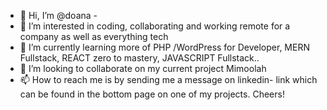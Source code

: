 - 👋 Hi, I’m @doana - 
- 👀 I’m interested in coding, collaborating and working remote for a company as well as everything tech
- 🌱 I’m currently learning more of PHP /WordPress for Developer, MERN Fullstack, REACT zero to mastery, JAVASCRIPT Fullstack..
- 💞️ I’m looking to collaborate on my current project Mimoolah 
- 📫 How to reach me is by sending me a message on linkedin- link which can be found in the bottom page on one of my projects. 
Cheers!

<!---
doana01/doana01 is a ✨ special ✨ repository because its `README.md` (this file) appears on your GitHub profile.
You can click the Preview link to take a look at your changes.
--->
